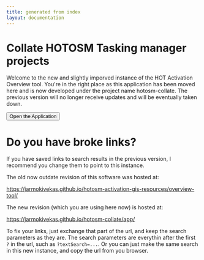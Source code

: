 ```yaml
---
title: generated from index
layout: documentation
---
```


# Collate HOTOSM Tasking manager projects


Welcome to the new and slightly imporved instance of the HOT Activation Overview tool. You're in the right place as this application has been moved here and is now developed under the project name hotosm-collate. The previous version will no longer receive updates and will be eventually taken down. 


<form action="./app">
<input type="submit" value="Open the Application" class="bg-red" />
</form>



# Do you have broke links?

If you have saved links to search results in the previous version, I recommend you change them to point to this instance.

The old now outdate revision of this software was hosted at:

https://jarmokivekas.github.io/hotosm-activation-gis-resources/overview-tool/

The new revision (which you are using here now) is hosted at: 

https://jarmokivekas.github.io/hotosm-collate/app/


To fix your links, just exchange that part of the url, and keep the search parameters as they are. The search parameters are everythin after the first `?` in the url, such as `?textSearch=...`. Or you can just make the same search in this new instance, and copy the url from you browser. 
